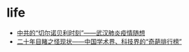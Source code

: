 # life

* [中共的“切尔诺贝利时刻”——武汉肺炎疫情随想](中共的“切尔诺贝利时刻”——武汉肺炎疫情随想.md)
* [二十年目睹之怪现状——中国学术界、科技界的“奇葩排行榜”](二十年目睹之怪现状——中国学术界、科技界的“奇葩排行榜”.md)